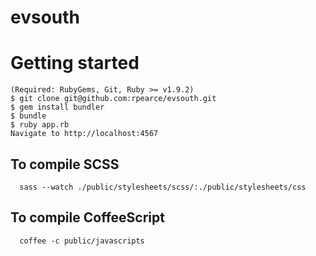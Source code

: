 evsouth
=======

# Getting started
    (Required: RubyGems, Git, Ruby >= v1.9.2)
    $ git clone git@github.com:rpearce/evsouth.git
    $ gem install bundler
    $ bundle
    $ ruby app.rb
    Navigate to http://localhost:4567

## To compile SCSS
```
  sass --watch ./public/stylesheets/scss/:./public/stylesheets/css
```

## To compile CoffeeScript
```
  coffee -c public/javascripts
```